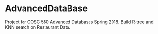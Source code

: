# AdvancedDataBase
Project for COSC 580 Advanced Databases Spring 2018. Build R-tree and KNN search on Restaurant Data.
